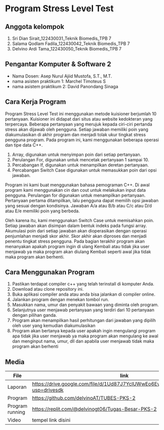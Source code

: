 # Program Stress Level Test

## Anggota kelompok 
1. Sri Dian Sirait_122430031_Teknik Biomedis_TPB 7
2. Salama Qodlam Fadila_122430042_Teknik Biomedis_TPB 7
3. Delvino Ardi Tama_122430050_Teknik Biomedis_TPB 7

## Pengantar Komputer & Software 2
- Nama Dosen: Asep Nurul Ajiid Mustofa, S.T., M.T.
- nama asisten praktikum 1: Marchel Timoteus S
- nama asistem praktikum 2: David Panondang Sinaga

## Cara Kerja Program
Program Stress Level Test ini menggunakan metode kuisioner berjumlah 10 pertanyaan. Kuisioner ini didapat dari situs atau website kedokteran yang terpercaya. Beberapa pertanyaan yang merujuk kepada ciri-ciri pertanda stress akan dijawab oleh pengguna. Setiap jawaban memiliki poin yang diakumulasikan di akhir program dan menjadi tolak ukur tingkat stress pengguna program.
Pada program ini, kami menggunakan beberapa operasi dan tipe data C++. 
1. Array, digunakan untuk menyimpan poin dari setiap pertanyaan.
2. Perulangan For, digunakan untuk mencetak pertanyaan 1 sampai 10.
3. 	Percabangan If, digunakan untuk menampilkan deretan pertanyaan.
4. Percabangan Switch Case digunakan untuk memasukkan poin dari opsi jawaban.

Program ini kami buat menggunakan bahasa pemograman C++. Di awal program kami menggunakan cin dan cout untuk melakukan input data pengguna. Perulangan for digunakan untuk menampilkan pertanyaan. Pertanyaan pertama ditampilkan, lalu pengguna dapat memilih opsi jawaban yang sesuai dengan kondisinya. Jawaban A/a atau B/b atau C/c atau D/d atau E/e memiliki poin yang berbeda. 

Oleh karena itu, kami menggunakan Switch Case untuk memisahkan poin. Setiap jawaban akan disimpan dalam bentuk indeks pada fungsi array. Akumulasi poin dari setiap jawaban akan dioperasikan dengan operasi penjumlahan menjadi skor akhir. Skor akhir akan diproses dan menjadi penentu tingkat stress pengguna. Pada bagian terakhir program akan menanyakan apakah program ingin di ulang Kembali atau tidak jika user menjawab ya maka program akan diulang Kembali seperti awal jika tidak maka program akan berhenti.

## Cara Menggunakan Program 
1.	Pastikan terdapat compiler c++ yang telah terinstall di komputer Anda.
2.	Download atau clone repository ini.
3.	Buka aplikasi compiler anda atau anda bisa jalankan di compiler online.
4.	Jalankan program dengan menekan tombol run.
5.	Masukkan nama, umur dan penyakit bawaan yang diminta oleh program.
6.	Selanjutnya user menjawab pertanyaan yang terdiri dari 10 pertanyaan dengan pilihan ganda.
7.	Program akan menampilkan hasil perhitungan dari jawaban yang dipilih oleh user yang kemudian diakumulasikan
8.	Program akan bertanya kepada user apakah ingin mengulangi program apa tidak jika user menjawab ya maka program akan mengulang ke awal dan menginput nama, umur, dll dan apabila user menjawab tidak maka program akan berhenti

## Media

| File |      link     |
| ------ | ------ |
| Laporan | https://drive.google.com/file/d/1Ud87J7YclUWwEo6Evtbl10NY5avFIYVE/view?usp=drivesdk |
| Program | https://github.com/delvinoAT/TUBES-PKS-2|
| Program running | https://replit.com/@delvinogt06/Tugas-Besar-PKS-2 |
| Video | tempel link disini |
